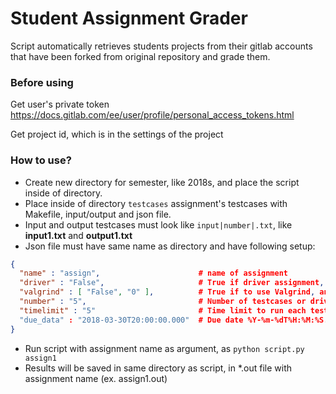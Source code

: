 # Student Assignment Grader

Script automatically retrieves students projects from their gitlab accounts that have been forked from original repository and grade them.

### Before using
Get user's private token https://docs.gitlab.com/ee/user/profile/personal_access_tokens.html

Get project id, which is in the settings of the project


### How to use?
* Create new directory for semester, like 2018s, and place the script inside of directory.
* Place inside of directory `testcases` assignment's testcases with Makefile, input/output and json file.
* Input and output testcases must look like `input|number|.txt`, like **input1.txt** and **output1.txt**
* Json file must have same name as directory and have following setup:
```json
{
  "name" : "assign",                      # name of assignment
  "driver" : "False",                     # True if driver assignment, False if stdin
  "valgrind" : [ "False", "0" ],          # True if to use Valgrind, and driver number to run Valgrind
  "number" : "5",                         # Number of testcases or drivers
  "timelimit" : "5"                       # Time limit to run each testcase in sec
  "due_data" : "2018-03-30T20:00:00.000"  # Due date %Y-%m-%dT%H:%M:%S.%f
}
```
* Run script with assignment name as argument, as `python script.py assign1`
* Results will be saved in same directory as script, in *.out file with assignment name (ex. assign1.out)
